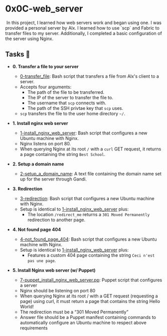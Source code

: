 # 0x0C-web_server
<img src="https://s3.amazonaws.com/alx-intranet.hbtn.io/uploads/medias/2020/9/01cab59e881e31842b8d47a0974e8d3b6f0f2001.jpg?X-Amz-Algorithm=AWS4-HMAC-SHA256&amp;X-Amz-Credential=AKIARDDGGGOUSBVO6H7D%2F20231127%2Fus-east-1%2Fs3%2Faws4_request&amp;X-Amz-Date=20231127T232719Z&amp;X-Amz-Expires=86400&amp;X-Amz-SignedHeaders=host&amp;X-Amz-Signature=bc71d84cf3dc58cd1652ae5f6b115732516333991b7dd9eab0081d2388f6eae5" alt="" loading="lazy" style="">
In this project, I learned how web servers work and began using one. I was
provided a personal server by Alx. I learned how to use `scp`
and Fabric to transfer files to my server. Additionally, I completed a basic
configuration of the server using Nginx.


## Tasks :page_with_curl:

* **0. Transfer a file to your server**
  * [0-transfer_file](./0-transfer_file): Bash script that transfers a file
  from Alx's client to a server.
  * Accepts four arguments:
    * The path of the file to be transferred.
    * The IP of the server to transfer the file to.
    * The username that `scp` connects with.
    * The path of the SSH privtae key that `scp` uses.
  * `scp` transfers the file to the user home directory `~/`.

* **1. Install nginx web server**
  * [1-install_nginx_web_server](./1-install_nginx_web_server): Bash script
  that configures a new Ubuntu machine with Nginx.
  * Nginx listens on port 80.
  * When querying Nginx at its root `/` with a `curl` GET request,
  it returns a page containing the string `Best School`.

* **2. Setup a domain name**
  * [2-setup_a_domain_name](./2-setup_a_domain_name): A text file containing
  the domain name set up for the server through Gandi.

* **3. Redirection**
  * [3-redirection](./3-redirection): Bash script that configures a new Ubuntu
  machine with Nginx.
  * Setup is identical to [1-install_nginx_web_server](./1-install_nginx_web_server)
  plus:
    * The location `/redirect_me` returns a `301 Moved Permanently` redirection
    to another page.

* **4. Not found page 404**
  * [4-not_found_page_404](./4-not_found_page_404): Bash script that configures
  a new Ubuntu machine with Nginx.
  * Setup is identical to [1-install_nginx_web_server](./1-install_nginx_web_server)
  plus:
    * Features a custom 404 page containing the string `Ceci n'est pas une page`.

* **5. Install Nginx web server (w/ Puppet)**
  * [7-puppet_install_nginx_web_server.pp](./7-puppet_install_nginx_web_server.pp): Puppet script that configures a server
  * Nginx should be listening on port 80
  * When querying Nginx at its root / with a GET request (requesting a page) using curl, it must return a page that contains the string Hello World!
  * The redirection must be a “301 Moved Permanently”
  * Answer file should be a Puppet manifest containing commands to automatically configure an Ubuntu machine to respect above requirements
